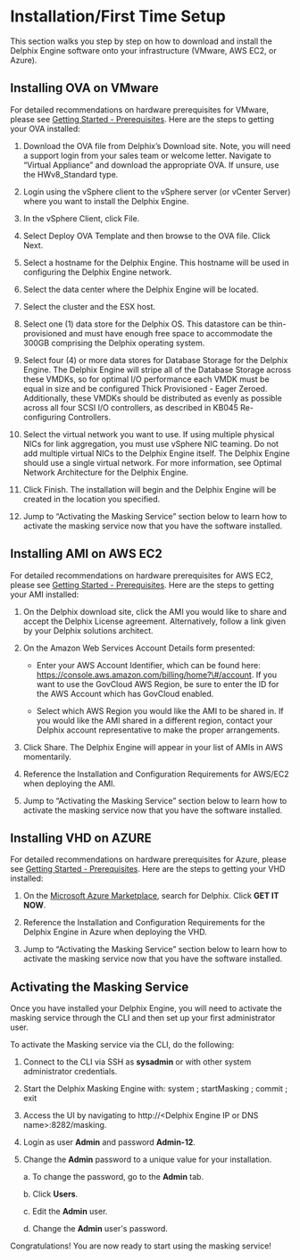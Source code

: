 # Installation/First Time Setup

This section walks you step by step on how to download and install the
Delphix Engine software onto your infrastructure (VMware, AWS EC2, or
Azure).

## Installing OVA on VMware

For detailed recommendations on hardware prerequisites for VMware,
please see [Getting Started - Prerequisites](Prerequisites/). Here are the steps to
getting your OVA installed:

  1. Download the OVA file from Delphix’s Download site.
    Note, you will need a support login from your sales team or
    welcome letter. Navigate to “Virtual Appliance” and download the
    appropriate OVA. If unsure, use the HWv8\_Standard type.

  2. Login using the vSphere client to the vSphere server
    (or vCenter Server) where you want to install the Delphix Engine.

  3. In the vSphere Client, click File.

  4. Select Deploy OVA Template and then browse to the OVA
    file. Click Next.

  5. Select a hostname for the Delphix Engine. This
    hostname will be used in configuring the Delphix Engine network.

  6. Select the data center where the Delphix Engine will
    be located.

  7. Select the cluster and the ESX host.

  8. Select one (1) data store for the Delphix OS. This
    datastore can be thin-provisioned and must have enough free space
    to accommodate the 300GB comprising the Delphix operating system.

  9. Select four (4) or more data stores for Database
    Storage for the Delphix Engine. The Delphix Engine will stripe all
    of the Database Storage across these VMDKs, so for optimal I/O
    performance each VMDK must be equal in size and be configured
    Thick Provisioned - Eager Zeroed. Additionally, these VMDKs should
    be distributed as evenly as possible across all four SCSI I/O
    controllers, as described in KB045 Re-configuring Controllers.

  10. Select the virtual network you want to use. If using
    multiple physical NICs for link aggregation, you must use vSphere
    NIC teaming. Do not add multiple virtual NICs to the Delphix
    Engine itself. The Delphix Engine should use a single virtual
    network. For more information, see Optimal Network Architecture
    for the Delphix Engine.

  11. Click Finish. The installation will begin and the
    Delphix Engine will be created in the location you specified.

  12. Jump to “Activating the Masking Service” section
    below to learn how to activate the masking service now that you
    have the software installed.

## Installing AMI on AWS EC2

For detailed recommendations on hardware prerequisites for AWS EC2,
please see [Getting Started - Prerequisites](Prerequisites/). Here are the steps to
getting your AMI installed:

  1. On the Delphix download site, click the AMI you would
    like to share and accept the Delphix License agreement.
    Alternatively, follow a link given by your Delphix solutions
    architect.

  2. On the Amazon Web Services Account Details form
    presented:
    
      - Enter your AWS Account Identifier, which can be found here:
        https://console.aws.amazon.com/billing/home?\#/account. If you
        want to use the GovCloud AWS Region, be sure to enter the ID
        for the AWS Account which has GovCloud enabled.
    
      - Select which AWS Region you would like the AMI to be shared
        in. If you would like the AMI shared in a different region,
        contact your Delphix account representative to make the proper
        arrangements.

  3. Click Share. The Delphix Engine will appear in your
    list of AMIs in AWS momentarily.

  4. Reference the Installation and Configuration
    Requirements for AWS/EC2 when deploying the AMI.

  5. Jump to “Activating the Masking Service” section below
    to learn how to activate the masking service now that you have the
    software installed.

## Installing VHD on AZURE

For detailed recommendations on hardware prerequisites for Azure, please
see [Getting Started - Prerequisites](Prerequisites/). Here are the steps to getting your
VHD installed:

  1. On the [Microsoft Azure
    Marketplace](https://azuremarketplace.microsoft.com/en-us/marketplace/apps/delphix.delphix_dynamic_data_platform?tab=Overview),
    search for Delphix. Click **GET IT NOW**.

  2. Reference the Installation and Configuration
    Requirements for the Delphix Engine in Azure when deploying the
    VHD.

  3. Jump to “Activating the Masking Service” section below
    to learn how to activate the masking service now that you have the
    software installed.

## Activating the Masking Service 

Once you have installed your Delphix Engine, you will need to activate
the masking service through the CLI and then set up your first
administrator user.

To activate the Masking service via the CLI, do the following:

  1. Connect to the CLI via SSH as **sysadmin** or with
    other system administrator credentials.

  2. Start the Delphix Masking Engine with: system ;
    startMasking ; commit ; exit

  3. Access the UI by navigating to http://&lt;Delphix Engine
    IP or DNS name&gt;:8282/masking.

  4. Login as user **Admin** and password **Admin-12**.

  5. Change the **Admin** password to a unique value for
    your installation.
    
     a.  To change the password, go to the **Admin** tab.
    
     b.  Click **Users**.
    
     c.  Edit the **Admin** user.
     
     d.  Change the **Admin** user's password.

Congratulations\! You are now ready to start using the masking service\!
